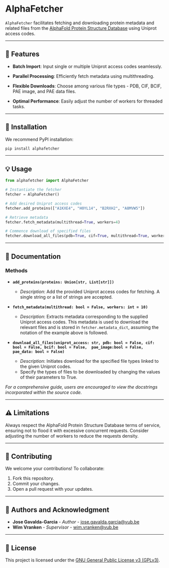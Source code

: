 # AlphaFetcher

`AlphaFetcher` facilitates fetching and downloading protein metadata and related files from the 
[AlphaFold Protein Structure Database](https://alphafold.ebi.ac.uk/) 
using Uniprot access codes.

---

## 🌟 Features

- **Batch Import**: Input single or multiple Uniprot access codes seamlessly.
  
- **Parallel Processing**: Efficiently fetch metadata using multithreading.
  
- **Flexible Downloads**: Choose among various file types - PDB, CIF, BCIF, PAE image, and PAE data files.
  
- **Optimal Performance**: Easily adjust the number of workers for threaded tasks.

---

## 🔧 Installation

We recommend PyPI installation:

```bash
pip install alphafetcher
```

---

## 💡 Usage

```python
from alphafetcher import AlphaFetcher

# Instantiate the fetcher
fetcher = AlphaFetcher()

# Add desired Uniprot access codes
fetcher.add_proteins(["A1KXE4", "H0YL14", "B2RXH2", "A8MVW5"])

# Retrieve metadata
fetcher.fetch_metadata(multithread=True, workers=4)

# Commence download of specified files
fetcher.download_all_files(pdb=True, cif=True, multithread=True, workers=4)
```

---

## 📜 Documentation

### Methods

- **`add_proteins(proteins: Union[str, List[str]])`**
  - *Description*: Add the provided Uniprot access codes for fetching. A single string or a list of strings are 
    accepted. 

- **`fetch_metadata(multithread: bool = False, workers: int = 10)`**
  - *Description*: Extracts metadata corresponding to the supplied Uniprot access codes. This metadata is used to 
    download the relevant files and is stored in ```fetcher.metadata_dict```, assuming the notation of the example
    above is followed.
  
- **`download_all_files(uniprot_access: str, pdb: bool = False, cif: bool = False, bcif: bool = False, 
  pae_image:bool = False, pae_data: bool = False)`**
  - *Description*: Initiates download for the specified file types linked to the given Uniprot codes.
  - Specify the types of files to be downloaded by changing the values of their parameters to True.

*For a comprehensive guide, users are encouraged to view the docstrings incorporated within the source code.*

---

## ⚠️ Limitations

Always respect the AlphaFold Protein Structure Database terms of service, ensuring not to flood it with excessive 
concurrent requests. Consider adjusting the number of workers to reduce the requests density. 

---

## 🙌 Contributing

We welcome your contributions! To collaborate:
1. Fork this repository.
2. Commit your changes.
3. Open a pull request with your updates.

---

## 📖 Authors and Acknowledgment

- **Jose Gavalda-Garcia** - *Author* - [jose.gavalda.garcia@vub.be](mailto:jose.gavalda.garcia@vub.be)
- **Wim Vranken** - *Supervisor* - [wim.vranken@vub.be](mailto:wim.vranken@vub.be)

---

## 📄 License

This project is licensed under the [GNU General Public License v3 (GPLv3)](https://www.gnu.org/licenses/gpl-3.0.en.html).
